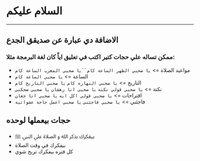 # السلام عليكم
---
## الاضافة دي عبارة عن صديقق الجدع
### ممكن تساله علي حجات كتير اكتب في تعليق اياً كان لغة البرمجة مثلا:
- مواعيد الصلاة => `يا صحبي الظهر الساعة كام``يا صحبي المغرب الساعة كام`
- الساعة => `يا صحبي الساعة كام`
- التاريخ => `يا صحبي النهاره كام` `يا صحبي التاريخ كام`
- نكتة => `يا صحبي قولي نكتة` `يا صحبي انا زهقان` `يا صحبي ضحكني`
- اقتراحات => `يا صحبي قولي اكل ايه` `يا صحبي انا جعان`
- فاجئني => `يا صحبي فاجئني` `يا صحبي اعمل حاجة عشوائية`
## حجات بيعملها لوحده
- بيفكرك بذكر الله و الصلاة علي النبي ﷺ
- بيفكرك في وقت الصلاة
- كل فتره بيفكرك تريح شوي